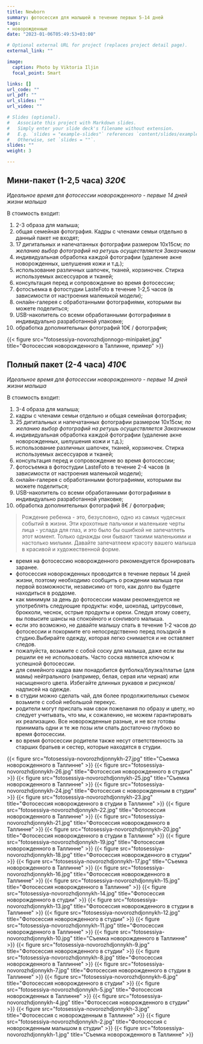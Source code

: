 ```yaml
---
title: Newborn
summary: фотосессия для малышей в течение первых 5-14 дней
tags:
- новорожденные
date: "2023-01-06T05:49:53+03:00"

# Optional external URL for project (replaces project detail page).
external_link: ""

image:
  caption: Photo by Viktoria Iljin
  focal_point: Smart

links: []
url_code: ""
url_pdf: ""
url_slides: ""
url_video: ""

# Slides (optional).
#   Associate this project with Markdown slides.
#   Simply enter your slide deck's filename without extension.
#   E.g. `slides = "example-slides"` references `content/slides/example-slides.md`.
#   Otherwise, set `slides = ""`.
slides: ""
weight: 3

---
```


## Мини-пакет (1-2,5 часа) *320*€ 
*Идеальное время для фотосессии новорожденного - первые 14 дней жизни малыша*

В стоимость входит:
1. 2-3 образа для малыша;
2. общая семейная фотография. Кадры с членами семьи отдельно в данный пакет не входят;
3. 17 дигитальных и напечатанных фотографии размером 10х15см; 
_по желанию выбор фотографий на ретушь осуществляется Заказчиком_
4. индивидуальная обработка каждой фотографии (удаление акне новорожденных, шелушения кожи и т.д.);
5. использование различных шапочек, тканей, корзиночек. Стирка используемых аксессуаров и тканей;
6. консультация перед и сопровождение во время фотосессии;
7. фотосъемка в фотостудии LasteFoto в течение 1-2,5 часов (в зависимости от настроения маленькой модели);
8. онлайн-галерея с обработанными фотографиями, которыми вы можете поделиться;
9. USB-накопитель со всеми обработанными фотографиями в индивидуально разработанной упаковке;
10. обработка дополнительных фотографий 10€ / фотография;

{{< figure src="fotosessiya-novorozhdjonnogo-minipaket.jpg" title="Фотосессия новорожденного в Таллинне, пример" >}}

## Полный пакет (2-4 часа) *410*€
*Идеальное время для фотосессии новорожденного - первые 14 дней жизни малыша*

В стоимость входит:
1. 3-4 образа для малыша;
2. кадры с членами семьи отдельно и общая семейная фотография;
3. 25 дигитальных и напечатанных фотографии размером 10х15см; 
_по желанию выбор фотографий на ретушь осуществляется Заказчиком_
4. индивидуальная обработка каждой фотографии (удаление акне новорожденных, шелушения кожи и т.д.);
5. использование различных шапочек, тканей, корзиночек. Стирка используемых аксессуаров и тканей;
6. консультация перед и сопровождение во время фотосессии;
7. фотосъемка в фотостудии LasteFoto в течение 2-4 часов (в зависимости от настроения маленькой модели);
8. онлайн-галерея с обработанными фотографиями, которыми вы можете поделиться;
9. USB-накопитель со всеми обработанными фотографиями в индивидуально разработанной упаковке;
10. обработка дополнительных фотографий 8€ / фотография;

> Рождение ребенка - это, безусловно, одно из самых чудесных событий в жизни. Эти крохотные пальчики и маленькие черты лица - услада для глаз, и это было бы ошибкой не запечатлеть этот момент. Только однажды они бывают такими маленькими и настолько милыми. Давайте запечатлеем красоту вашего малыша в красивой и художественной форме.

- время на фотосессию новорожденного рекомендуется бронировать заранее.
- фотосессия новорожденных проводится в течение первых 14 дней жизни, поэтому необходимо сообщить о рождении малыша при первой возможности, независимо от того, как долго вы будете находиться в роддоме.
- как минимум за день до фотосессии мамам рекомендуется не употреблять следующие продукты: кофе, шоколад, цитрусовые, брокколи, чеснок, острые продукты и орехи. Следуя этому совету, вы повысите шансы на спокойного и сонливого малыша.
- если это возможно, не давайте малышу спать в течение 1-2 часов до фотосессии и покормите его непосредственно перед поъздкой в студию.Выбирайте одежду, которая легко снимается и не оставляет следов. 
- пожалуйста, возьмите с собой соску для малыша, даже если вы решили ее не использовать. Часто соска является ключом к успешной фотосессии.
- для семейного кадра вам понадобится футболка/блузка/платье (для мамы) нейтрального (например, белая, серая или черная) или насыщенного цвета. Избегайте длинных рукавов и рисунков/надписей на одежде.
- в студии можно сделать чай, для более продолжительных съемок возьмите с собой небольшой перекус.
- родители могут прислать нам свои пожелания по образу и цвету, но следует учитывать, что мы, к сожалению, не можем гарантировать их реализацию. Все новорожденные разные, и не все готовы принимать одни и те же позы или спать достаточно глубоко во время фотосессии.
- во время фотосессии родители также несут ответственность за старших братьев и сестер, которые находятся в студии.

{{< figure src="fotosessiya-novorozhdjonnykh-27.jpg" title="Съемка новорожденного в Таллинне" >}}
{{< figure src="fotosessiya-novorozhdjonnykh-26.jpg" title="Фотосессия новорожденного в студии" >}}
{{< figure src="fotosessiya-novorozhdjonnykh-25.jpg" title="Съемка новорожденного в Таллинне" >}}
{{< figure src="fotosessiya-novorozhdjonnykh-24.jpg" title="Фотосессия с новорожденным в студии" >}}
{{< figure src="fotosessiya-novorozhdjonnykh-23.jpg" title="Фотосессия новорожденного в студии в Таллинне" >}}
{{< figure src="fotosessiya-novorozhdjonnykh-22.jpg" title="Фотосессия новорожденного в Таллинне" >}}
{{< figure src="fotosessiya-novorozhdjonnykh-21.jpg" title="Фотосессия новорожденного в Таллинне" >}}
{{< figure src="fotosessiya-novorozhdjonnykh-20.jpg" title="Фотосессия новорожденного в студии в Таллинне" >}}
{{< figure src="fotosessiya-novorozhdjonnykh-19.jpg" title="Фотосессия новорожденного в Таллинне" >}}
{{< figure src="fotosessiya-novorozhdjonnykh-18.jpg" title="Фотосессия новорожденного в студии" >}}
{{< figure src="fotosessiya-novorozhdjonnykh-17.jpg" title="Съемка новорожденного в Таллинне" >}}
{{< figure src="fotosessiya-novorozhdjonnykh-16.jpg" title="Фотосессия новорожденного в Таллинне" >}}
{{< figure src="fotosessiya-novorozhdjonnykh-15.jpg" title="Фотосессия новорожденного в Таллинне" >}}
{{< figure src="fotosessiya-novorozhdjonnykh-14.jpg" title="Фотосессия новорожденного в студии" >}}
{{< figure src="fotosessiya-novorozhdjonnykh-13.jpg" title="Фотосессия новорожденного в студии в Таллинне" >}}
{{< figure src="fotosessiya-novorozhdjonnykh-12.jpg" title="Фотосессия новорожденного в студии" >}}
{{< figure src="fotosessiya-novorozhdjonnykh-11.jpg" title="Фотосессия новорожденного в Таллинне" >}}
{{< figure src="fotosessiya-novorozhdjonnykh-10.jpg" title="Съемка новорожденного в Таллинне" >}}
{{< figure src="fotosessiya-novorozhdjonnykh-9.jpg" title="Фотосессия новорожденного в студии" >}}
{{< figure src="fotosessiya-novorozhdjonnykh-8.jpg" title="Фотосессия новорожденного в Таллинне" >}}
{{< figure src="fotosessiya-novorozhdjonnykh-7.jpg" title="Фотосессия новорожденного в студии в Таллинне" >}}
{{< figure src="fotosessiya-novorozhdjonnykh-6.jpg" title="Фотосессия новорожденного в студии" >}}
{{< figure src="fotosessiya-novorozhdjonnykh-5.jpg" title="Фотосессия новорожденных в Таллинне" >}}
{{< figure src="fotosessiya-novorozhdjonnykh-4.jpg" title="Фотосессия новорожденного в студии" >}}
{{< figure src="fotosessiya-novorozhdjonnykh-3.jpg" title="Фотосессия с новорожденным в Таллинне" >}}
{{< figure src="fotosessiya-novorozhdjonnykh-2.jpg" title="Фотосессия с новорожденным малышом в студии" >}}
{{< figure src="fotosessiya-novorozhdjonnykh-1.jpg" title="Съемка новорожденного в Таллинне" >}}